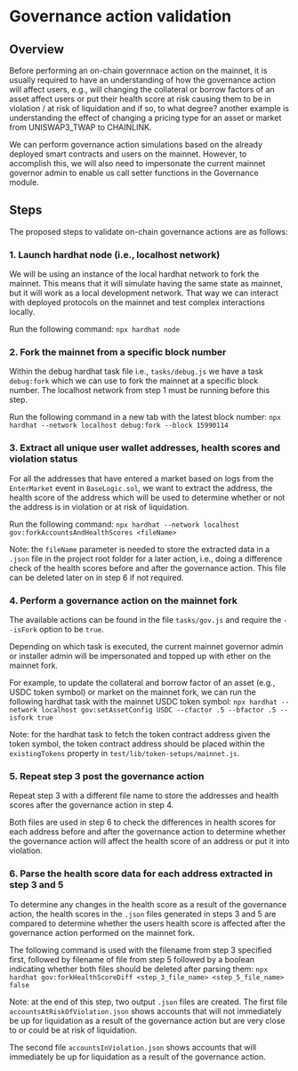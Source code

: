 # Governance action validation

## Overview

Before performing an on-chain governnace action on the mainnet, it is usually required to have an understanding of how the governance action will affect users, e.g., will changing the collateral or borrow factors of an asset affect users or put their health score at risk causing them to be in violation / at risk of liquidation and if so, to what degree? another example is understanding the effect of changing a pricing type for an asset or market from UNISWAP3_TWAP to CHAINLINK.

We can perform governance action simulations based on the already deployed smart contracts and users on the mainnet. However, to accomplish this, we will also need to impersonate the current mainnet governor admin to enable us call setter functions in the Governance module.


## Steps

The proposed steps to validate on-chain governance actions are as follows:

### 1. Launch hardhat node (i.e., localhost network)
We will be using an instance of the local hardhat network to fork the mainnet. This means that it will simulate having the same state as mainnet, but it will work as a local development network. That way we can interact with deployed protocols on the mainnet and test complex interactions locally.

Run the following command:
    `npx hardhat node`

### 2. Fork the mainnet from a specific block number
Within the debug hardhat task file i.e., `tasks/debug.js` we have a task `debug:fork` which we can use to fork the mainnet at a specific block number.
The localhost network from step 1 must be running before this step.

Run the following command in a new tab with the latest block number:
    `npx hardhat --network localhost debug:fork --block 15990114`

### 3. Extract all unique user wallet addresses, health scores and violation status

For all the addresses that have entered a market based on logs from the `EnterMarket` event in `BaseLogic.sol`, we want to extract the address, the health score of the address which will be used to determine whether or not the address is in violation or at risk of liquidation.

Run the following command:
    `npx hardhat --network localhost gov:forkAccountsAndHealthScores <fileName>`

Note: the `fileName` parameter is needed to store the extracted data in a `.json` file in the project root folder for a later action, i.e., doing a difference check of the health scores before and after the governance action.
This file can be deleted later on in step 6 if not required.

### 4. Perform a governance action on the mainnet fork

The available actions can be found in the file `tasks/gov.js` and require the `--isFork` option to be `true`.

Depending on which task is executed, the current mainnet governor admin or installer admin will be impersonated and topped up with ether on the mainnet fork.

For example, to update the collateral and borrow factor of an asset (e.g., USDC token symbol) or market on the mainnet fork, we can run the following hardhat task with the mainnet USDC token symbol:
    `npx hardhat --network localhost gov:setAssetConfig USDC --cfactor .5 --bfactor .5 --isfork true`

Note: for the hardhat task to fetch the token contract address given the token symbol, the token contract address should be placed within the `existingTokens` property in `test/lib/token-setups/mainnet.js`.

### 5. Repeat step 3 post the governance action
Repeat step 3 with a different file name to store the addresses and health scores after the governance action in step 4. 

Both files are used in step 6 to check the differences in health scores for each address before and after the governance action to determine whether the governance action will affect the health score of an address or put it into violation.

### 6. Parse the health score data for each address extracted in step 3 and 5 
To determine any changes in the health score as a result of the governance action, the health scores in the `.json` files generated in steps 3 and 5 are compared to determine whether the users health score is affected after the governance action performed on the mainnet fork. 

The following command is used with the filename from step 3 specified first, followed by filename of file from step 5 followed by a boolean indicating whether both files should be deleted after parsing them:
    `npx hardhat gov:forkHealthScoreDiff <step_3_file_name> <step_5_file_name> false`

Note: at the end of this step, two output `.json` files are created. 
The first file `accountsAtRiskOfViolation.json` shows accounts that will not immediately be up for liquidation as a result of the governance action but are very close to or could be at risk of liquidation.

The second file `accountsInViolation.json` shows accounts that will immediately be up for liquidation as a result of the governance action.